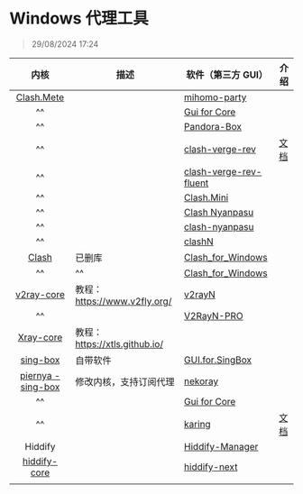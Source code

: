 # Windows 代理工具
> 29/08/2024 17:24

|                            内核                             | 描述                         | 软件（第三方 GUI）                                                                                                                   | 介绍                               |
| :-------------------------------------------------------: | -------------------------- | ----------------------------------------------------------------------------------------------------------------------------- | -------------------------------- |
|         [Clash.Mete](https://wiki.metacubex.one/)         |                            | [mihomo-party](https://github.com/pompurin404/mihomo-party)                                                                   |                                  |
|                            ^^                             |                            | [Gui for Core](https://gui-for-cores.github.io/)                                                                              |                                  |
|                            ^^                             |                            | [Pandora-Box](https://github.com/snakem982/Pandora-Box)                                                                       |                                  |
|                            ^^                             |                            | [clash-verge-rev](https://github.com/clash-verge-rev/clash-verge-rev)                                                         | [文档](https://clashvergerev.com/) |
|                            ^^                             |                            | [clash-verge-rev-fluent](https://github.com/Daydreamer-riri/clash-verge-rev-fluent)                                           |                                  |
|                            ^^                             |                            | [Clash.Mini](https://github.com/MetaCubeX/Clash.Mini)                                                                         |                                  |
|                            ^^                             |                            | [Clash Nyanpasu](https://nyanpasu.elaina.moe/)                                                                                |                                  |
|                            ^^                             |                            | [clash-nyanpasu](https://github.com/LibNyanpasu/clash-nyanpasu)                                                               |                                  |
|                            ^^                             |                            | [clashN](https://github.com/2dust/clashN)                                                                                     |                                  |
|               [Clash](https://clash.wiki/)                | 已删库                        | [Clash_for_Windows](https://github.com/Z-Siqi/Clash-for-Windows_Chinese "https://github.com/clashdownload/Clash_for_Windows") |                                  |
|                            ^^                             | ^^                         | [Clash_for_Windows](https://github.com/clashdownload/Clash_for_Windows)                                                       |                                  |
|     [v2ray-core](https://github.com/v2fly/v2ray-core)     | 教程：https://www.v2fly.org/  | [v2rayN](https://github.com/2dust/v2rayN)                                                                                     |                                  |
|                            ^^                             |                            | [V2RayN-PRO](https://github.com/lowercase78/V2RayN-PRO)                                                                       |                                  |
|      [Xray-core](https://github.com/XTLS/Xray-core)       | 教程：https://xtls.github.io/ |                                                                                                                               |                                  |
|     [sing-box](https://github.com/SagerNet/sing-box)      | 自带软件                       | [GUI.for.SingBox](https://github.com/GUI-for-Cores/GUI.for.SingBox)                                                           |                                  |
| [piernya - sing-box](https://github.com/PuerNya/sing-box) | 修改内核，支持订阅代理                | [nekoray](https://github.com/MatsuriDayo/nekoray)                                                                             |                                  |
|                            ^^                             |                            | [Gui for Core](https://gui-for-cores.github.io/)                                                                              |                                  |
|                            ^^                             |                            | [karing](https://github.com/KaringX/karing)                                                                                   | [文档](https://karing.app/)        |
|                          Hiddify                          |                            | [Hiddify-Manager](https://github.com/hiddify/Hiddify-Manager)                                                                 |                                  |
|  [hiddify-core](https://github.com/hiddify/hiddify-core)  |                            | [hiddify-next](https://github.com/hiddify/hiddify-next)                                                                       |                                  |
|                                                           |                            |                                                                                                                               |                                  |
